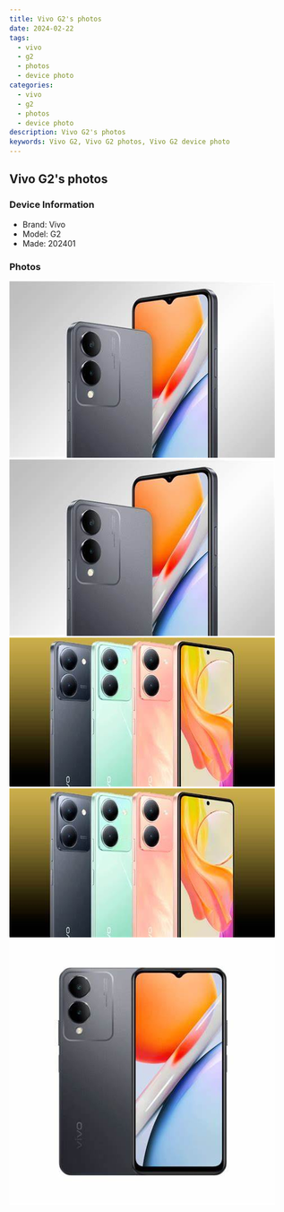 ```yaml
---
title: Vivo G2's photos
date: 2024-02-22
tags: 
  - vivo
  - g2
  - photos
  - device photo
categories: 
  - vivo
  - g2
  - photos
  - device photo
description: Vivo G2's photos
keywords: Vivo G2, Vivo G2 photos, Vivo G2 device photo
---
```


## Vivo G2's photos

### Device Information

- Brand: Vivo
- Model: G2
- Made: 202401

### Photos

![/images/best-assets/devices/vivo/vivo-g2/1.jpg](/images/best-assets/devices/vivo/vivo-g2/1.jpg)
![/images/best-assets/devices/vivo/vivo-g2/2.jpg](/images/best-assets/devices/vivo/vivo-g2/2.jpg)
![/images/best-assets/devices/vivo/vivo-g2/3.jpg](/images/best-assets/devices/vivo/vivo-g2/3.jpg)
![/images/best-assets/devices/vivo/vivo-g2/4.jpg](/images/best-assets/devices/vivo/vivo-g2/4.jpg)
![/images/best-assets/devices/vivo/vivo-g2/5.jpg](/images/best-assets/devices/vivo/vivo-g2/5.jpg)
